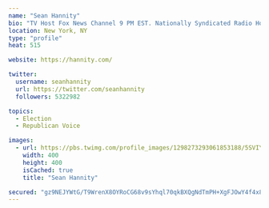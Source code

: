 ```yaml
---
name: "Sean Hannity"
bio: "TV Host Fox News Channel 9 PM EST. Nationally Syndicated Radio Host 3-6 PM EST. http://Hannity.com Retweets, Follows NOT endorsements!"
location: New York, NY
type: "profile"
heat: 515

website: https://hannity.com/

twitter:
  username: seanhannity
  url: https://twitter.com/seanhannity
  followers: 5322982

topics:
  - Election
  - Republican Voice

images:
  - url: https://pbs.twimg.com/profile_images/1298273293061853188/5SVIYpyY_400x400.jpg
    width: 400
    height: 400
    isCached: true
    title: "Sean Hannity"

secured: "gz9NEJYWtG/T9WrenX8OYRoCG68v9sYhql70qkBXQgNdTmPH+XgFJOwY4f4x8yCrzNhXrHo9SlE2/ifQZcNpNjsAMBhsNYr4jxwShXMte8neipLXoxzih8g0D0ItPlmNjDf13ny8p/deQqLS49f63HuMZ3LME0bNWQDQsM78Ec3h1kp+W1HLTcvQiuROSPYrL/jbTrsTeEmAhw0xgxc/M94i9jaU5+vWfTzlQf4DSMWuPSgTqWxknbZ4iX+KtxbpEq+rvrlzu1JyqNjOpCRSf3jsNhtXc2BxhF32zLpnLz6M3tzMzVIvCzZ09L3MgzGW8/Qnprtjwe+aC6kbi042NRwBKdrwGNaZva/5Ye6OeQdSOpovfwJo+8iokeICdMCnOsvQpaNouh7gRBrqfLvfUdO1oga5tH7uFPsOYsD1J1U=;hi2XBWLy/AF3IX7PAJXLFA=="
---
```


